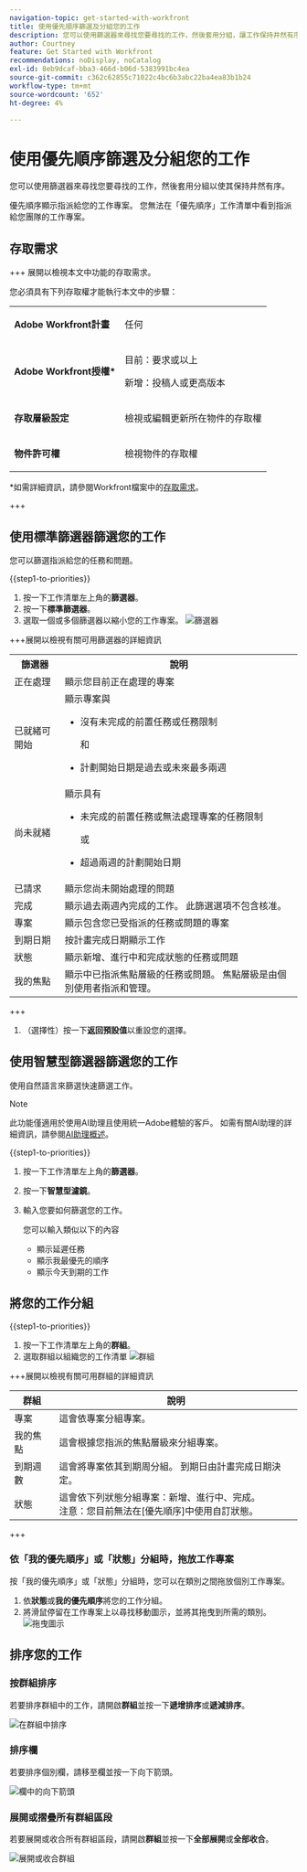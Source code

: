 ```yaml
---
navigation-topic: get-started-with-workfront
title: 使用優先順序篩選及分組您的工作
description: 您可以使用篩選器來尋找您要尋找的工作，然後套用分組，讓工作保持井然有序。
author: Courtney
feature: Get Started with Workfront
recommendations: noDisplay, noCatalog
exl-id: 8eb9dcaf-bba3-466d-b06d-5383991bc4ea
source-git-commit: c362c62855c71022c4bc6b3abc22ba4ea83b1b24
workflow-type: tm+mt
source-wordcount: '652'
ht-degree: 4%

---
```


# 使用優先順序篩選及分組您的工作

您可以使用篩選器來尋找您要尋找的工作，然後套用分組以使其保持井然有序。

優先順序顯示指派給您的工作專案。 您無法在「優先順序」工作清單中看到指派給您團隊的工作專案。

## 存取需求

+++ 展開以檢視本文中功能的存取需求。

您必須具有下列存取權才能執行本文中的步驟：

<table style="table-layout:auto"> 
 <col> 
 </col> 
 <col> 
 </col> 
 <tbody> 
  <tr> 
   <td role="rowheader"><strong>Adobe Workfront計畫</strong></td> 
   <td> <p>任何</p> </td> 
  </tr> 
  <tr> 
   <td role="rowheader"><strong>Adobe Workfront授權*</strong></td> 
   <td> 
   <p>目前：要求或以上</p>
   <p>新增：投稿人或更高版本</p> 
   </td> 
  </tr> 
  <tr> 
   <td role="rowheader"><strong>存取層級設定</strong></td> 
   <td> <p>檢視或編輯更新所在物件的存取權</p></td> 
  </tr> 
  <tr> 
   <td role="rowheader"><strong>物件許可權</strong></td> 
   <td> <p>檢視物件的存取權</p></td> 
  </tr> 
 </tbody> 
</table>

*如需詳細資訊，請參閱Workfront檔案中的[存取需求](/help/quicksilver/administration-and-setup/add-users/access-levels-and-object-permissions/access-level-requirements-in-documentation.md)。

+++

## 使用標準篩選器篩選您的工作

您可以篩選指派給您的任務和問題。

{{step1-to-priorities}}

1. 按一下工作清單左上角的&#x200B;**篩選器**。
1. 按一下&#x200B;**標準篩選器**。
1. 選取一個或多個篩選器以縮小您的工作專案。
   ![篩選器](assets/filter-new.png)

+++展開以檢視有關可用篩選器的詳細資訊
<table>
  <tbody>
   <tr>
   <th>篩選器</th>
   <th>說明</th>
   </tr>
    <tr>
      <td>正在處理</td>
      <td>顯示您目前正在處理的專案</td>
    </tr>
    <tr>
      <td>已就緒可開始</td>
      <td>顯示專案與 
      <ul>
      <li>沒有未完成的前置任務或任務限制</li>
      <p>和</p>
      <li>計劃開始日期是過去或未來最多兩週</li>
      </ul>
      </td>
    </tr>
    <tr>
      <td>尚未就緒</td>
      <td>顯示具有
       <ul>
      <li>未完成的前置任務或無法處理專案的任務限制</li>
      <p>或</p>
      <li>超過兩週的計劃開始日期</li>
      </ul>
       </td>
    </tr>
    <tr>
      <td>已請求</td>
      <td>顯示您尚未開始處理的問題</td>
    </tr>
      <td>完成</td>
      <td>顯示過去兩週內完成的工作。 此篩選選項不包含核准。</td>
    </tr>
    <tr>
    <td>專案</td>
    <td>顯示包含您已受指派的任務或問題的專案</td>
    </tr>
    <tr>
    <td>到期日期</td>
    <td>按計畫完成日期顯示工作</td>
    </tr>
    <tr>
    <td>狀態</td>
    <td>顯示新增、進行中和完成狀態的任務或問題</td>
    </tr>
    <tr>
    <td>我的焦點</td>
    <td>顯示中已指派焦點層級的任務或問題。 焦點層級是由個別使用者指派和管理。</td>
    </tr>
  </tbody>
</table>

+++

1. （選擇性）按一下&#x200B;**返回預設值**&#x200B;以重設您的選擇。

## 使用智慧型篩選器篩選您的工作

使用自然語言來篩選快速篩選工作。

>[!NOTE]
>
>此功能僅適用於使用AI助理且使用統一Adobe體驗的客戶。 如需有關AI助理的詳細資訊，請參閱[AI助理概述](/help/quicksilver/workfront-basics/ai-assistant/ai-assistant-overview.md)。

{{step1-to-priorities}}

1. 按一下工作清單左上角的&#x200B;**篩選器**。
1. 按一下&#x200B;**智慧型濾鏡**。
1. 輸入您要如何篩選您的工作。

   您可以輸入類似以下的內容

   * 顯示延遲任務
   * 顯示我最優先的順序
   * 顯示今天到期的工作

</div>

## 將您的工作分組

{{step1-to-priorities}}

1. 按一下工作清單左上角的&#x200B;**群組**。
1. 選取群組以組織您的工作清單
   ![群組](assets/groups-new.png)

+++展開以檢視有關可用群組的詳細資訊

| 群組 | 說明 |
|-----------|-------------|
| 專案 | 這會依專案分組專案。 |
| 我的焦點 | 這會根據您指派的焦點層級來分組專案。 |
| 到期週數 | 這會將專案依其到期周分組。 到期日由計畫完成日期決定。 |
| 狀態 | 這會依下列狀態分組專案：新增、進行中、完成。 <br>注意：您目前無法在[優先順序]中使用自訂狀態。 |

+++

### 依「我的優先順序」或「狀態」分組時，拖放工作專案

按「我的優先順序」或「狀態」分組時，您可以在類別之間拖放個別工作專案。

1. 依&#x200B;**狀態**&#x200B;或&#x200B;**我的優先順序**&#x200B;將您的工作分組。
2. 將滑鼠停留在工作專案上以尋找移動圖示，並將其拖曳到所需的類別。
   ![拖曳圖示](assets/drag-and-drop.png)

## 排序您的工作

### 按群組排序

若要排序群組中的工作，請開啟&#x200B;**群組**&#x200B;並按一下&#x200B;**遞增排序**&#x200B;或&#x200B;**遞減排序**。

![在群組中排序](assets/sort-in-groups.png)

### 排序欄

若要排序個別欄，請移至欄並按一下向下箭頭。

![欄](assets/sort-columns.png)中的向下箭頭

### 展開或摺疊所有群組區段

若要展開或收合所有群組區段，請開啟&#x200B;**群組**&#x200B;並按一下&#x200B;**全部展開**&#x200B;或&#x200B;**全部收合**。

![展開或收合群組](assets/expand-collapse-groups.png)